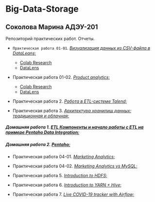 # Big-Data-Storage
## Соколова Марина АДЭУ-201
Репозиторий практических работ. Отчеты.
- `Практическая работа 01-01`. [*Визуализация данных из CSV-файла в DataLeans*;](Big-Data.Pr%2001-1.pdf)
  - [Colab Research](https://colab.research.google.com/drive/1rqw00jyLdO0UoH3HsMzJA1nxDC5NixPA#scrollTo=90OyPsc0SYC8&uniqifier=7)
  - [DataLens](https://datalens.yandex/ccjd10vq5iwc2)

- Практическая работа 01-02. [*Product analytics*;](Big-Data.Pr%2001-2.pdf)
  - [Colab Research](https://colab.research.google.com/drive/1MIbJjGI_K29nnMXWO1ZyjC7o9zsVZ7i6)
  - [DataLens](https://datalens.yandex/eo3rm8cjj7d84)

- Практическая работа 2. [*Работа в ETL-системе Talend*;](Big-Data.Pr%202.pdf)

- Практическая работа 3. [*Архитектура хранилищ данных: традиционная и облачная*;](Big-Data.Pr%302.pdf)

##### Домашняя работа 1. [*ETL Компоненты и начало работы с ETL на примере Pentaho Data Integration*;]()

##### Домашняя работа 2. [*Pentaho*;]()

- Практическая работа 04-01. [*Marketing Analytics*;](Big-Data.Pr%2004-1.ipynb)
  
- Практическая работа 04-02. [*Marketing Analytics vs MySQL*;](Big-Data.Pr%2004-2.ipynb)

- Практическая работа 5. [*Introduction to HDFS*;]()

- Практическая работа 6. [*Introduction to YARN + Hive*;]()

- Практическая работа 7. [*Live COVID-19 tracker with Airflow*;]()
